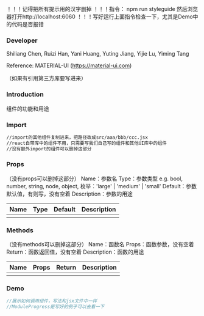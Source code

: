 ！！！记得把所有提示用的汉字删掉
！！！指令： npm run styleguide  然后浏览器打开http://localhost:6060
！！！写好运行上面指令检查一下，尤其是Demo中的代码是否报错

### **Developer**

Shiliang Chen, Ruizi Han, Yani Huang, Yuting Jiang, Yijie Lu, Yiming Tang

Reference: MATERIAL-UI (https://material-ui.com)

（如果有引用第三方库要写进来）

###  **Introduction**

组件的功能和用途

###  **Import**

```html
//import的其他组件复制进来，把路径改成src/aaa/bbb/ccc.jsx
//react自带库中的组件不用，只需要写我们自己写的组件和其他UI库中的组件 
//没有额外import的组件可以删掉这部分
```

###  **Props**
（没有props可以删掉这部分）
Name：参数名
Type：参数类型 e.g. bool, number, string, node, object, 枚举：'large'
                                                            | 'medium'
                                                            | 'small'
Default：参数默认值，有则写，没有空着
Description：参数的用途

| Name | Type | Default | Description |
| ---- | ---- | ------- | ----------- |
|      |      |         |             |

###  **Methods**
（没有methods可以删掉这部分）
Name：函数名
Props：函数参数，没有空着
Return：函数返回值，没有空着
Description：函数的用途

| Name | Props | Return | Description |
| ---- | ----- | ------ | ----------- |
|      |       |        |             |

###  **Demo**

```jsx
//展示如何调用组件，写法和jsx文件中一样
//ModuleProgress是写好的例子可以去看一下
```